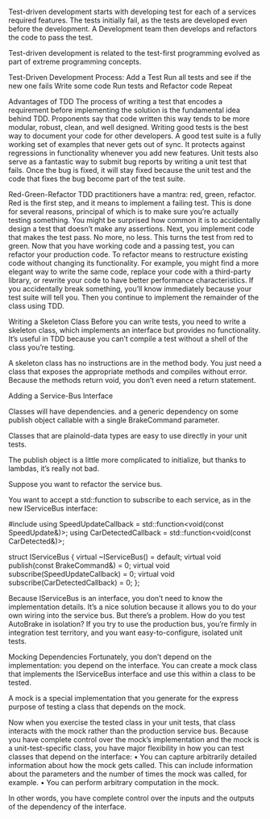 Test-driven development starts with developing test for each of a services required features. The tests initially fail, as the tests are developed even before the development. A Development team then develops and refactors the code to pass the test.

Test-driven development is related to the test-first programming evolved as part of extreme programming concepts.

Test-Driven Development Process:
  Add a Test
  Run all tests and see if the new one fails
  Write some code
  Run tests and Refactor code
  Repeat

Advantages of TDD
The process of writing a test that encodes a requirement before implementing the solution is the fundamental idea behind TDD. Proponents say that
code written this way tends to be more modular, robust, clean, and well
designed. Writing good tests is the best way to document your code for
other developers. A good test suite is a fully working set of examples that
never gets out of sync. It protects against regressions in functionality
whenever you add new features.
Unit tests also serve as a fantastic way to submit bug reports by writing
a unit test that fails. Once the bug is fixed, it will stay fixed because the unit
test and the code that fixes the bug become part of the test suite.


Red-Green-Refactor
TDD practitioners have a mantra: red, green, refactor. Red is the first step,
and it means to implement a failing test. This is done for several reasons,
principal of which is to make sure you’re actually testing something. You
might be surprised how common it is to accidentally design a test that doesn’t
make any assertions. Next, you implement code that makes the test pass.
No more, no less. This turns the test from red to green. Now that you have
working code and a passing test, you can refactor your production code.
To refactor means to restructure existing code without changing its functionality. For example, you might find a more elegant way to write the same
code, replace your code with a third-party library, or rewrite your code to
have better performance characteristics.
If you accidentally break something, you’ll know immediately because
your test suite will tell you. Then you continue to implement the remainder
of the class using TDD.

Writing a Skeleton Class
Before you can write tests, you need to write a skeleton class, which implements
an interface but provides no functionality. It’s useful in TDD because you
can’t compile a test without a shell of the class you’re testing.

A skeleton class has no instructions are in the method body. You
just need a class that exposes the appropriate methods and compiles without error. Because the methods return void, you don’t even need a return
statement.



Adding a Service-Bus Interface

Classes will have dependencies.
and a generic dependency on some publish object callable with a single
BrakeCommand parameter.

Classes that are plainold-data types are easy to use directly in your unit tests.

The publish object is a little more complicated to initialize, but thanks to lambdas, it’s really not bad.

Suppose you want to refactor the service bus.

You want to accept a std::function to subscribe to each service, as in the new IServiceBus interface:

#include <functional>
using SpeedUpdateCallback = std::function<void(const SpeedUpdate&)>;
using CarDetectedCallback = std::function<void(const CarDetected&)>;

struct IServiceBus {
  virtual ~IServiceBus() = default;
  virtual void publish(const BrakeCommand&) = 0;
  virtual void subscribe(SpeedUpdateCallback) = 0;
  virtual void subscribe(CarDetectedCallback) = 0;
};

Because IServiceBus is an interface, you don’t need to know the implementation details. It’s a nice solution because it allows you to do your own wiring into the service bus. But there’s a problem. How do you test AutoBrake in isolation? If you try to use the production bus, you’re firmly in integration test territory, and you want easy-to-configure, isolated unit tests.



Mocking Dependencies
Fortunately, you don’t depend on the implementation: you depend on the interface. You can create a mock class that implements the IServiceBus interface and use this within a class to be tested.

A mock is a special implementation that you generate for the express purpose of testing a class that depends on the mock.

Now when you exercise the tested class in your unit tests, that class interacts with the mock rather than the production service bus.
Because you have complete control over the mock’s implementation and the mock is a unit-test-specific class, you have major flexibility in how you can test classes that depend on the interface:
  •	 You can capture arbitrarily detailed information about how the mock gets called. This can include information about the parameters and the number of times the mock was called, for example.
  •	 You can perform arbitrary computation in the mock.

In other words, you have complete control over the inputs and the outputs of the dependency of the interface.
